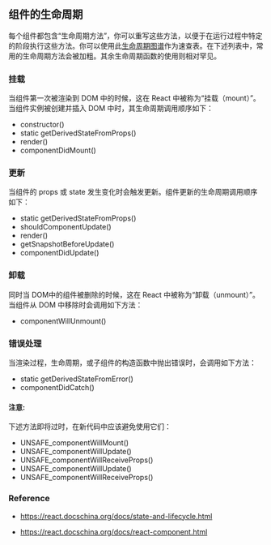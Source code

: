 ## 组件的生命周期
每个组件都包含“生命周期方法”，你可以重写这些方法，以便于在运行过程中特定的阶段执行这些方法。你可以使用此[生命周期图谱](http://projects.wojtekmaj.pl/react-lifecycle-methods-diagram/)作为速查表。在下述列表中，常用的生命周期方法会被加粗。其余生命周期函数的使用则相对罕见。

### 挂载
当组件第一次被渲染到 DOM 中的时候，这在 React 中被称为“挂载（mount）”。
当组件实例被创建并插入 DOM 中时，其生命周期调用顺序如下：

- constructor()
- static getDerivedStateFromProps()
- render()
- componentDidMount()

### 更新
当组件的 props 或 state 发生变化时会触发更新。组件更新的生命周期调用顺序如下：

- static getDerivedStateFromProps()
- shouldComponentUpdate()
- render()
- getSnapshotBeforeUpdate()
- componentDidUpdate()

### 卸载
同时当 DOM中的组件被删除的时候，这在 React 中被称为“卸载（unmount）”。
当组件从 DOM 中移除时会调用如下方法：
- componentWillUnmount()

### 错误处理
当渲染过程，生命周期，或子组件的构造函数中抛出错误时，会调用如下方法：

- static getDerivedStateFromError()
- componentDidCatch()

#### 注意:
下述方法即将过时，在新代码中应该避免使用它们：

- UNSAFE_componentWillMount()
- UNSAFE_componentWillUpdate()
- UNSAFE_componentWillReceiveProps()
- UNSAFE_componentWillUpdate()
- UNSAFE_componentWillReceiveProps()




### Reference
- https://react.docschina.org/docs/state-and-lifecycle.html

- https://react.docschina.org/docs/react-component.html
